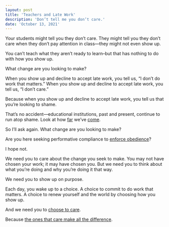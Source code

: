 ```yaml
---
layout: post
title: 'Teachers and Late Work'
description: 'Don’t tell me you don’t care.'
date: 'October 13, 2021'
---
```


Your students might tell you they don’t care. They might tell you they don’t care when they don’t pay attention in class—they might not even show up.

You can’t teach what they aren’t ready to learn–but that has nothing to do with how you show up.

What change are you looking to make?

When you show up and decline to accept late work, you tell us, “I don’t do work that matters.” When you show up and decline to accept late work, you tell us, “I don’t care.”

Because when you show up and decline to accept late work, you tell us that you’re looking to shame. 

That’s no accident—educational institutions, past and present, continue to run atop shame. Look at how [far](https://en.wikipedia.org/wiki/School_corporal_punishment_in_the_United_States) we’ve [come](https://doi.org/10.1002/J.2379-3988.2016.TB00086.X).

So I’ll ask again. What change are you looking to make?

Are you here seeking performative compliance to [enforce obedience](https://lukasmurdock.com/learning-integrity/)?

I hope not.

We need you to care about the change you seek to make. You may not have chosen your work; it may have chosen you. But we need you to think about what you’re doing and why you’re doing it that way.

We need you to show up on purpose.

Each day, you wake up to a choice. A choice to commit to do work that matters. A choice to renew yourself and the world by choosing how you show up.

And we need you to [choose to care](https://lukasmurdock.com/care).

Because [the ones that care make all the difference](https://doi.org/10.1007/s10755-020-09522-w).